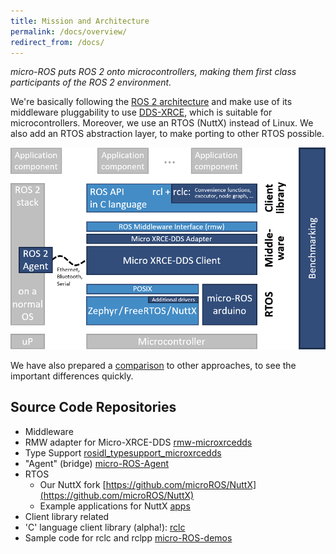 ```yaml
---
title: Mission and Architecture
permalink: /docs/overview/
redirect_from: /docs/
---
```


*micro-ROS puts ROS 2 onto microcontrollers, making them first class participants of the ROS 2 environment.*

We're basically following the [ROS 2 architecture](https://index.ros.org/doc/ros2/) and make use of its middleware pluggability to use [DDS-XRCE](https://www.omg.org/spec/DDS-XRCE/), which is suitable for microcontrollers. Moreover, we use an RTOS (NuttX) instead of Linux. We also add an RTOS abstraction layer, to make porting to other RTOS possible.

![](/img/micro-ROS_architecture.png)

We have also prepared a [comparison](/docs/overview/comparison) to other approaches, to see the important differences quickly.

## Source Code Repositories

 - Middleware
  -  RMW adapter for Micro-XRCE-DDS [rmw-microxrcedds](https://github.com/microROS/rmw-microxrcedds)
  - Type Support [rosidl_typesupport_microxrcedds](https://github.com/microROS/rosidl_typesupport_microxrcedds)
  - "Agent" (bridge) [micro-ROS-Agent](https://github.com/microROS/micro-ROS-Agent)
 - RTOS
     - Our NuttX fork [https://github.com/microROS/NuttX](https://github.com/microROS/NuttX)
     - Example applications for NuttX [apps](https://github.com/microROS/apps)
 - Client library related
  - 'C' language client library (alpha!): [rclc](https://github.com/microROS/rclc)
  - Sample code for rclc and rclpp [micro-ROS-demos](https://github.com/microROS/micro-ROS-demos)
